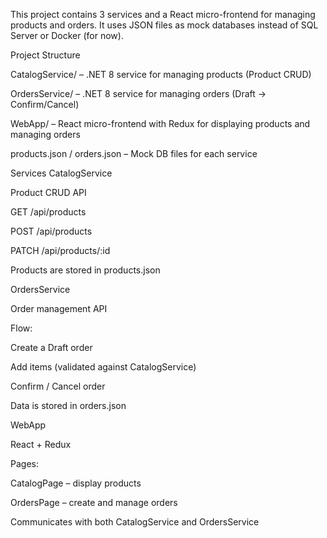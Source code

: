 This project contains 3 services and a React micro-frontend for managing products and orders. It uses JSON files as mock databases instead of SQL Server or Docker (for now).

Project Structure

CatalogService/ – .NET 8 service for managing products (Product CRUD)

OrdersService/ – .NET 8 service for managing orders (Draft → Confirm/Cancel)

WebApp/ – React micro-frontend with Redux for displaying products and managing orders

products.json / orders.json – Mock DB files for each service

Services
CatalogService

Product CRUD API

GET /api/products

POST /api/products

PATCH /api/products/:id

Products are stored in products.json

OrdersService

Order management API

Flow:

Create a Draft order

Add items (validated against CatalogService)

Confirm / Cancel order

Data is stored in orders.json

WebApp

React + Redux

Pages:

CatalogPage – display products

OrdersPage – create and manage orders

Communicates with both CatalogService and OrdersService
